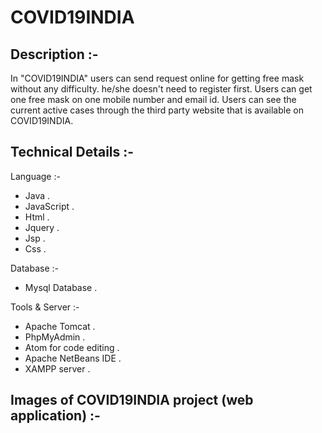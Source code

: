 # COVID19INDIA

## Description :-
In "COVID19INDIA" users can send request online for getting free mask without any difficulty. he/she doesn't need to register first. Users can get one free 
mask on one mobile number and email id. Users can see the current active cases through the third party website that is available on COVID19INDIA.


## Technical Details :-

Language :-  
- Java .
- JavaScript .
- Html . 
- Jquery .
- Jsp .
- Css .

Database :- 
- Mysql Database .

Tools & Server :-
- Apache Tomcat . 
- PhpMyAdmin .
- Atom for code editing .
- Apache NetBeans IDE . 
- XAMPP server . 

## Images of COVID19INDIA project (web application) :-



